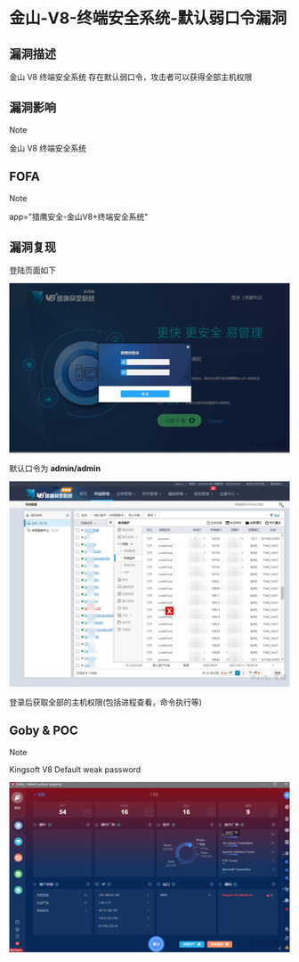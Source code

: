 # 金山-V8-终端安全系统-默认弱口令漏洞

## 漏洞描述

金山 V8 终端安全系统 存在默认弱口令，攻击者可以获得全部主机权限

## 漏洞影响

> [!NOTE]
>
> 金山 V8 终端安全系统 

## FOFA

> [!NOTE]
>
> app="猎鹰安全-金山V8+终端安全系统"

## 漏洞复现

登陆页面如下

![](金山-V8-终端安全系统-默认弱口令漏洞.assets/1627363057371165.jpg)

默认口令为 **admin/admin**

![](金山-V8-终端安全系统-默认弱口令漏洞.assets/16273630577271209.jpg)

登录后获取全部的主机权限(包括进程查看，命令执行等)

## Goby & POC

> [!NOTE]
>
> Kingsoft V8 Default weak password

![](金山-V8-终端安全系统-默认弱口令漏洞.assets/1627363058097527.jpg)